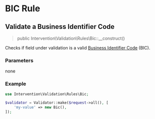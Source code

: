 # BIC Rule
## Validate a Business Identifier Code

> public Intervention\Validation\Rules\Bic::__construct()

Checks if field under validation is a valid [Business Identifier Code](https://en.wikipedia.org/wiki/ISO_9362) (BIC).

### Parameters

none

### Example

```php
use Intervention\Validation\Rules\Bic;

$validator = Validator::make($request->all(), [
    'my-value' => new Bic(),
]);
```
